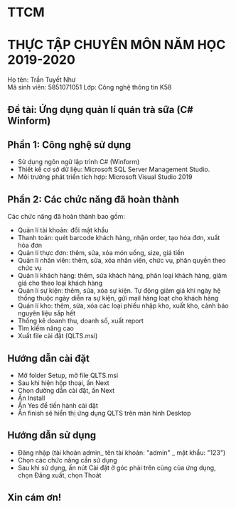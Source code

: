 # TTCM
# THỰC TẬP CHUYÊN MÔN NĂM HỌC 2019-2020
Họ tên: Trần Tuyết Như  
Mã sinh viên: 5851071051
Lớp: Công nghệ thông tin K58
## Đề tài: Ứng dụng quản lí quán trà sữa (C# Winform)
## Phần 1: Công nghệ sử dụng
-	Sử dụng ngôn ngữ lập trình C# (Winform)
-	Thiết kế cơ sở dữ liệu: Microsoft SQL Server Management Studio.
-	Môi trường phát triển tích hợp: Microsoft Visual Studio 2019

## Phần 2: Các chức năng đã hoàn thành
Các chức năng đã hoàn thành bao gồm: 
- Quản lí tài khoản: đổi mật khẩu
-	Thanh toán: quét barcode khách hàng, nhận order, tạo hóa đơn, xuất hóa đơn
-	Quản lí thực đơn: thêm, sửa, xóa món uống, size, giá tiền
-	Quản lí nhân viên: thêm, sửa, xóa nhân viên, chức vụ, phân quyền theo chức vụ
-	Quản lí khách hàng: thêm, sửa khách hàng, phân loại khách hàng, giảm giá cho theo loại khách hàng
- Quản lí sự kiện: thêm, sửa, xóa sự kiện. Tự động giảm giá khi ngày hệ thống thuộc ngày diễn ra sự kiện, gửi mail hàng loạt cho khách hàng
-	Quản lí kho: thêm, sửa, xóa các loại phiếu nhập kho, xuất kho, cảnh báo nguyên liệu sắp hết
-	Thống kê doanh thu, doanh số, xuất report
-	Tìm kiếm nâng cao
- Xuất file cài đặt (QLTS.msi)
## Hướng dẫn cài đặt
- Mở folder Setup, mở file QLTS.msi
- Sau khi hiện hộp thoại, ấn Next
- Chọn đường dẫn cài đặt, ấn Next
- Ấn Install
- Ấn Yes để tiến hành cài đặt
- Ấn finish sẽ hiển thị ứng dụng QLTS trên màn hình Desktop
## Hướng dẫn sử dụng
- Đăng nhập (tài khoản admin_ tên tài khoản: "admin" _ mật khẩu: "123")
- Chọn các chức năng cần sử dụng
- Sau khi sử dụng, ấn nút Cài đặt ở góc phải trên cùng của ứng dụng, chọn Đăng xuất, chọn Thoát
## Xin cám ơn!
